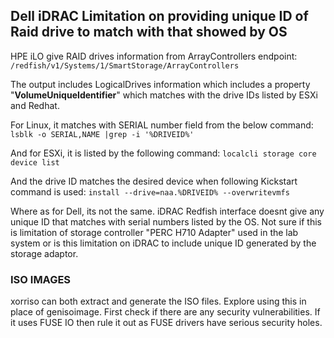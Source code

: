 


## Dell iDRAC Limitation on providing unique ID of Raid drive to match with that showed by OS

HPE iLO give RAID drives information from ArrayControllers endpoint: 
`/redfish/v1/Systems/1/SmartStorage/ArrayControllers`

The output includes LogicalDrives information which includes a property "**VolumeUniqueIdentifier**" which matches with the drive IDs listed by ESXi and Redhat.

For Linux, it matches with SERIAL number field from the below command:
`lsblk -o SERIAL,NAME |grep -i '%DRIVEID%'`

And for ESXi, it is listed by the following command:
`localcli storage core device list`

And the drive ID matches the desired device when following Kickstart command is used:
`install --drive=naa.%DRIVEID% --overwritevmfs`

Where as for Dell, its not the same. 
iDRAC Redfish interface doesnt give any unique ID 
that matches with serial numbers listed by the OS. 
Not sure if this is limitation of storage 
controller "PERC H710 Adapter" used in the lab system 
or is this limitation on iDRAC to include unique ID 
generated by the storage adaptor.

### ISO IMAGES
xorriso can both extract and generate the ISO files. Explore using this in place of genisoimage. 
First check if there are any security vulnerabilities. 
If it uses FUSE IO then rule it out as FUSE drivers have serious security holes.

